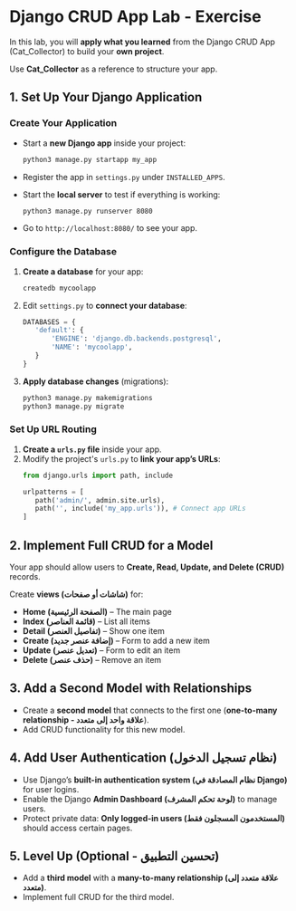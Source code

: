 # Django CRUD App Lab - Exercise

In this lab, you will **apply what you learned** from the Django CRUD App (Cat_Collector) to build your **own project**.  

Use **Cat_Collector** as a reference to structure your app.  



## **1. Set Up Your Django Application**  

### **Create Your Application**  
- Start a **new Django app** inside your project:  
  ```bash
  python3 manage.py startapp my_app
  ```  
- Register the app in `settings.py` under `INSTALLED_APPS`.  

- Start the **local server** to test if everything is working:  
  ```bash
  python3 manage.py runserver 8080
  ```  
- Go to `http://localhost:8080/` to see your app.  



### **Configure the Database**  
1. **Create a database** for your app:  
   ```bash
   createdb mycoolapp
   ```  
2. Edit `settings.py` to **connect your database**:  
   ```python
   DATABASES = {
      'default': {
          'ENGINE': 'django.db.backends.postgresql',
          'NAME': 'mycoolapp',
      }
   }
   ```  
3. **Apply database changes** (migrations):  
   ```bash
   python3 manage.py makemigrations  
   python3 manage.py migrate  
   ```  



### **Set Up URL Routing**  
1. **Create a `urls.py` file** inside your app.  
2. Modify the project's `urls.py` to **link your app’s URLs**:  
   ```python
   from django.urls import path, include  

   urlpatterns = [  
      path('admin/', admin.site.urls),  
      path('', include('my_app.urls')), # Connect app URLs  
   ]
   ```  



## **2. Implement Full CRUD for a Model**  
Your app should allow users to **Create, Read, Update, and Delete (CRUD)** records.  

Create **views (شاشات أو صفحات)** for:  
- **Home (الصفحة الرئيسية)** – The main page  
- **Index (قائمة العناصر)** – List all items  
- **Detail (تفاصيل العنصر)** – Show one item  
- **Create (إضافة عنصر جديد)** – Form to add a new item  
- **Update (تعديل عنصر)** – Form to edit an item  
- **Delete (حذف عنصر)** – Remove an item  



## **3. Add a Second Model with Relationships**  
- Create a **second model** that connects to the first one (**one-to-many relationship - علاقة واحد إلى متعدد**).  
- Add CRUD functionality for this new model.  



## **4. Add User Authentication (نظام تسجيل الدخول)**  
- Use Django’s **built-in authentication system (نظام المصادقة في Django)** for user logins.  
- Enable the Django **Admin Dashboard (لوحة تحكم المشرف)** to manage users.  
- Protect private data: **Only logged-in users (المستخدمون المسجلون فقط)** should access certain pages.  



## **5. Level Up (Optional - تحسين التطبيق)**  
- Add a **third model** with a **many-to-many relationship (علاقة متعدد إلى متعدد)**.  
- Implement full CRUD for the third model.  

